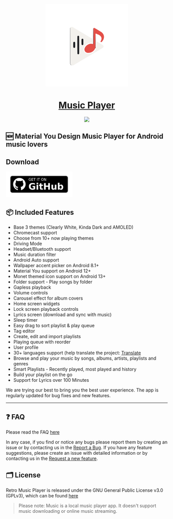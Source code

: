<p align="center">
  <a href="https://github.com/Sergey842248/Music/">
    <img src="app\src\main\ic_launcher.svg" height="256">
    <h1 align="center">Music Player</h1>
  </a>
</p>
<p align="center">
  <a href="https://github.com/Sergey842248/Music/" style="text-decoration:none" area-label="Android">
    <img src="https://img.shields.io/badge/Platform-Android-green.svg">
  </a>


</p>


## 🆕 Material You Design Music Player for Android music lovers 

## Download
[<img src="https://raw.githubusercontent.com/Sergey842248/Music/refs/heads/main/app/src/main/assets/get-it-on-github.png"
      alt='Get it on GitHub'
      height="80">](https://github.com/Sergey842248/Music/releases/latest)

## 📦 Included Features
-  Base 3 themes (Clearly White, Kinda Dark and AMOLED)
-  Chromecast support
-  Choose from 10+ now playing themes
-  Driving Mode
-  Headset/Bluetooth support
-  Music duration filter
-  Android Auto support
-  Wallpaper accent picker on Android 8.1+
-  Material You support on Android 12+
-  Monet themed icon support on Android 13+
-  Folder support - Play songs by folder
-  Gapless playback
-  Volume controls
-  Carousel effect for album covers
-  Home screen widgets
-  Lock screen playback controls
-  Lyrics screen (download and sync with music)
-  Sleep timer
-  Easy drag to sort playlist & play queue
-  Tag editor
-  Create, edit and import playlists
-  Playing queue with reorder
-  User profile
-  30+ languages support (help translate the project: [Translate](https://github.com/Sergey842248/Music/blob/main/CONTRIBUTING.md)
-  Browse and play your music by songs, albums, artists, playlists and
  genres
-  Smart Playlists - Recently played, most played and history
-  Build your playlist on the go
-  Support for Lyrics over 100 Minutes


We are trying our best to bring you the best user experience. The app is regularly updated for bug fixes and new features.

___


## ❓ FAQ
Please read the FAQ [here](https://github.com/Sergey842248/Music/blob/main/FAQ.md)

In any case, if you find or notice any bugs please report them by creating an issue or by contacting us in the [Report a Bug](https://github.com/Sergey842248/Music/issues/new?template=bug_report.md).
If you have any feature suggestions, please create an issue with detailed information or by contacting us in the [Request a new feature](https://github.com/Sergey842248/Music/issues/new?template=feature_request.md).


## 🗂️ License

Retro Music Player is released under the GNU General Public License v3.0
(GPLv3), which can be found [here](LICENSE.md)


>Please note: Music is a local music player app. It
>doesn't support music downloading or online music streaming.
